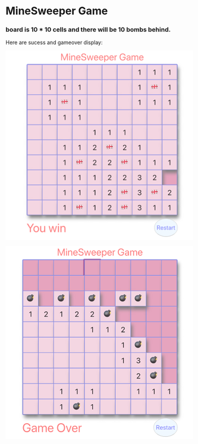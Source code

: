 # MineSweeper Game
### board is 10 * 10 cells and there will be 10 bombs behind.

Here are sucess and gameover display:

![success image](./sucess.png)

![gameover image](./gameover.png)